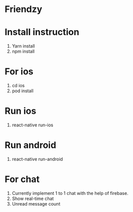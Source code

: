 # Friendzy

# Install instruction 
1. Yarn install
2. npm install

# For ios 
1. cd ios 
2. pod install

# Run ios 
1. react-native run-ios 

# Run android 
1. react-native run-android 

# For chat
1. Currently implement 1 to 1 chat with the help of firebase.
2. Show real-time chat
3. Unread message count 



